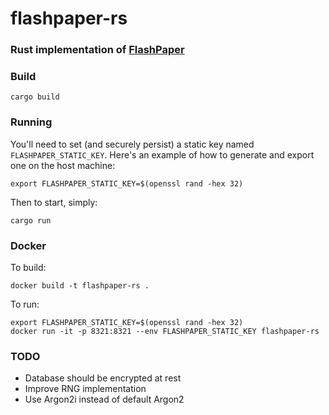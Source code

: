 # flashpaper-rs

### Rust implementation of [FlashPaper](https://github.com/AndrewPaglusch/FlashPaper)

### Build
```
cargo build
```

### Running
You'll need to set (and securely persist) a static key named `FLASHPAPER_STATIC_KEY`. Here's an example of how to generate and export one on the host machine:
```
export FLASHPAPER_STATIC_KEY=$(openssl rand -hex 32)
```

Then to start, simply:
```
cargo run
```

### Docker
To build:
```
docker build -t flashpaper-rs .
```
To run:
```
export FLASHPAPER_STATIC_KEY=$(openssl rand -hex 32)
docker run -it -p 8321:8321 --env FLASHPAPER_STATIC_KEY flashpaper-rs
```

### TODO
 - Database should be encrypted at rest
 - Improve RNG implementation
 - Use Argon2i instead of default Argon2
